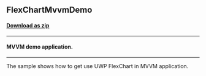 ## FlexChartMvvmDemo
#### [Download as zip](https://downgit.github.io/#/home?url=https://github.com/GrapeCity/ComponentOne-UWP-Samples/tree/master/C1.UWP.FlexChart/CS/FlexChartMvvmDemo)
____
#### MVVM demo application.
____
The sample shows how to get use UWP FlexChart in MVVM application.
